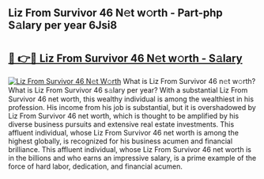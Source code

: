 ## Liz From Survivor 46 N𝚎t w𝚘rth - Part-php S𝚊lary per year 6Jsi8

# <h2><a href="http://gc2ib9v.nevu.top/?p=Liz+From+Survivor+46">🔗 👉🔴 Liz From Survivor 46 N𝚎t w𝚘rth - S𝚊lary</a></h2>

[![Liz From Survivor 46 N𝚎t W𝚘rth](https://i.imgur.com/Oavwk0R.jpeg)](http://gc2ib9v.nevu.top/?p=Liz+From+Survivor+46)
What is Liz From Survivor 46 n𝚎t w𝚘rth? What is Liz From Survivor 46 s𝚊lary per year?
With a substantial Liz From Survivor 46 net worth, this wealthy individual is among the wealthiest in his profession. His income from his job is substantial, but it is overshadowed by Liz From Survivor 46 net worth, which is thought to be amplified by his diverse business pursuits and extensive real estate investments. This affluent individual, whose Liz From Survivor 46 net worth is among the highest globally, is recognized for his business acumen and financial brilliance. This affluent individual, whose Liz From Survivor 46 net worth is in the billions and who earns an impressive salary, is a prime example of the force of hard labor, dedication, and financial acumen.
